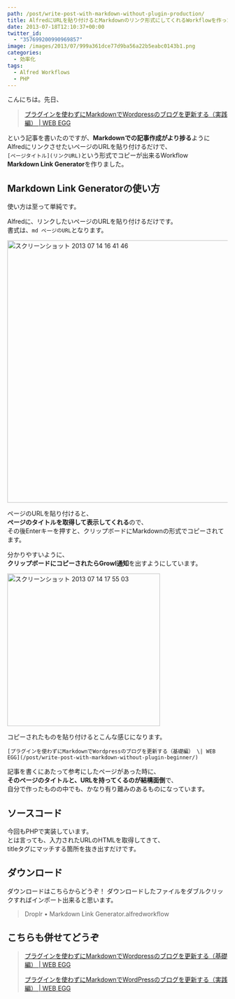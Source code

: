 ```yaml
---
path: /post/write-post-with-markdown-without-plugin-production/
title: AlfredにURLを貼り付けるとMarkdownのリンク形式にしてくれるWorkflowを作った
date: 2013-07-18T12:10:37+00:00
twitter_id:
  - "357699200990969857"
image: /images/2013/07/999a361dce77d9ba56a22b5eabc0143b1.png
categories:
  - 効率化
tags:
  - Alfred Workflows
  - PHP
---
```

こんにちは。先日、

> [プラグインを使わずにMarkdownでWordpressのブログを更新する（実践編） \| WEB EGG](/post/update-post/)

という記事を書いたのですが、**Markdownでの記事作成がより捗る**ように  
AlfredにリンクさせたいページのURLを貼り付けるだけで、  
`[ページタイトル](リンクURL)`という形式でコピーが出来るWorkflow  
**Markdown Link Generator**を作りました。

<!--more-->

## Markdown Link Generatorの使い方

使い方は至って単純です。

Alfredに、リンクしたいページのURLを貼り付けるだけです。  
書式は、`md ページのURL`となります。

<img src="/images/2013/07/999a361dce77d9ba56a22b5eabc0143b.png" alt="スクリーンショット 2013 07 14 16 41 46" title="スクリーンショット 2013-07-14 16.41.46.png" border="0" width="600" />

ページのURLを貼り付けると、  
**ページのタイトルを取得して表示してくれる**ので、  
その後Enterキーを押すと、クリップボードにMarkdownの形式でコピーされてます。

分かりやすいように、  
**クリップボードにコピーされたらGrowl通知**を出すようにしています。

<img src="/images/2013/07/451adea10337f85b408c62469c9ba858.png" alt="スクリーンショット 2013 07 14 17 55 03" title="スクリーンショット 2013-07-14 17.55.03.png" border="0" width="349" />

コピーされたものを貼り付けるとこんな感じになります。

`[プラグインを使わずにMarkdownでWordpressのブログを更新する（基礎編） \| WEB EGG](/post/write-post-with-markdown-without-plugin-beginner/)`

記事を書くにあたって参考にしたページがあった時に、  
**そのページのタイトルと、URLを持ってくるのが結構面倒**で、  
自分で作ったものの中でも、かなり有り難みのあるものになっています。

ソースコード
----------------------------------------

今回もPHPで実装しています。  
とは言っても、入力されたURLのHTMLを取得してきて、  
titleタグにマッチする箇所を抜き出すだけです。

ダウンロード
----------------------------------------

ダウンロードは<span class="removed_link" title="http://d.pr/f/7dQi">こちら</span>からどうぞ！ ダウンロードしたファイルをダブルクリックすればインポート出来ると思います。

> <span class="removed_link" title="http://d.pr/f/7dQi">Droplr &bull; Markdown Link Generator.alfredworkflow</span>

こちらも併せてどうぞ
----------------------------------------

> [プラグインを使わずにMarkdownでWordpressのブログを更新する（基礎編） \| WEB EGG](/post/write-post-with-markdown-without-plugin-beginner/)
> 
> [プラグインを使わずにMarkdownでWordPressのブログを更新する（実践編） \| WEB EGG](/post/update-post/)

<div style="font-size:0px;height:0px;line-height:0px;margin:0;padding:0;clear:both">
</div>